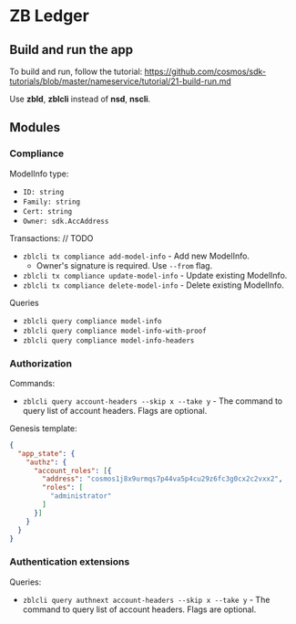 # ZB Ledger

## Build and run the app

To build and run, follow the tutorial: https://github.com/cosmos/sdk-tutorials/blob/master/nameservice/tutorial/21-build-run.md

Use __zbld__, __zblcli__ instead of __nsd__, __nscli__.

## Modules

### Compliance

ModelInfo type:
- `ID: string`
- `Family: string`
- `Cert: string`
- `Owner: sdk.AccAddress`

Transactions:   // TODO
- `zblcli tx compliance add-model-info` - Add new ModelInfo.
  - Owner's signature is required. Use `--from` flag.
- `zblcli tx compliance update-model-info` - Update existing ModelInfo.
- `zblcli tx compliance delete-model-info` - Delete existing ModelInfo.

Queries
- `zblcli query compliance model-info`
- `zblcli query compliance model-info-with-proof`
- `zblcli query compliance model-info-headers`

### Authorization

Commands:
- `zblcli query account-headers --skip x --take y` - The command to query list of account headers. Flags are optional.

Genesis template:
```json
{
  "app_state": {
    "authz": {
      "account_roles": [{
        "address": "cosmos1j8x9urmqs7p44va5p4cu29z6fc3g0cx2c2vxx2",
        "roles": [
          "administrator"
        ]
      }]
    }
  }
}
```

### Authentication extensions

Queries:

- `zblcli query authnext account-headers --skip x --take y` - The command to query list of account headers. Flags are
 optional.
